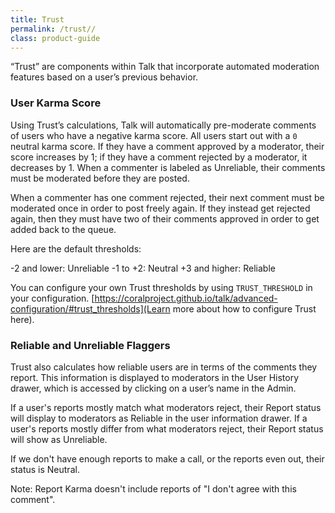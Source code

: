 ```yaml
---
title: Trust
permalink: /trust//
class: product-guide
---
```


“Trust” are components within Talk that incorporate automated moderation features based on a user’s previous behavior.

### User Karma Score

Using Trust’s calculations, Talk will automatically pre-moderate comments of users who have a negative karma score. All users start out with a `0` neutral karma score. If they have a comment approved by a moderator, their score increases by 1; if they have a comment rejected by a moderator, it decreases by 1. When a commenter is labeled as Unreliable, their comments must be moderated before they are posted.

When a commenter has one comment rejected, their next comment must be moderated once in order to post freely again. If they instead get rejected again, then they must have two of their comments approved in order to get added back to the queue.

Here are the default thresholds:

-2 and lower: Unreliable
-1 to +2: Neutral
+3 and higher: Reliable

You can configure your own Trust thresholds by using `TRUST_THRESHOLD` in your configuration. [https://coralproject.github.io/talk/advanced-configuration/#trust_thresholds](Learn more about how to configure Trust here).


### Reliable and Unreliable Flaggers

Trust also calculates how reliable users are in terms of the comments they report. This information is displayed to moderators in the User History drawer, which is accessed by clicking on a user’s name in the Admin.

If a user's reports mostly match what moderators reject, their Report status will display to moderators as Reliable in the user information drawer. If a user's reports mostly differ from what moderators reject, their Report status will show as Unreliable.

If we don't have enough reports to make a call, or the reports even out, their status is Neutral.

Note: Report Karma doesn't include reports of "I don't agree with this comment".
